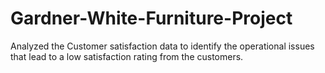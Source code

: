 # Gardner-White-Furniture-Project
Analyzed the Customer satisfaction data to identify the operational issues that lead to a low satisfaction rating from the customers.
